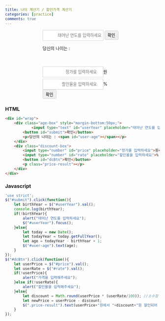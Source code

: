 ```yaml
---
title: 나이 계산기 / 할인가격 계산기
categories: [practice]
comments: true
---
```


<script src="/js/jquery-3.5.1.min.js"></script>
<style>
    *{
        margin: 0;
        padding: 0;
    }
    #wrap{
        width: 260px;
        margin: 0 auto;
    }
    input{
        border: 1px solid #ccc;
        height: 35px;
        padding: 0 5px;
        text-align: right;
        width: 76%;
    }
    button{
        width: 45px;
        height: 30px;
        border: 1px solid #ccc;
        border-radius: 5px;
    }
    #price{
        margin-bottom: 5px;
    }
</style>

<div id="wrap">
    <div class="age-box" style="margin-bottom:50px;">
            <input type="text" id="userYear" placeholder="태어난 연도를 입력하세요">
        <button id="submit">확인</button>
        <p>당신의 나이는 : <span id="user-age"></span></p>
    </div>
    <div class="discount-box">
        <input type="number" id="price" placeholder="정가를 입력하세요">원<br>
        <input type="number" id="rate" placeholder="할인율을 입력하세요">%
        <button id="dcBtn">확인</button>
        <p class="price-result"></p>
    </div>
</div>
<script>
    'use strict';
    $("#submit").click(function(){
        let birthYear = $("#userYear").val();
        console.log(birthYear);
        if(!birthYear){
            alert("태어난 연도를 입력하세요");
            $("#userYear").focus();
        }else{
            let today = new Date();
            let todayYear = today.getFullYear();
            let age = todayYear - birthYear + 1;
            $("#user-age").text(age);
        }
    });
    $("#dcBtn").click(function(){
        let userPrice = $("#price").val();
        let userRate = $("#rate").val();
        if(!userPrice){
            alert("가격을 입력해주세요");
        }else if(!userRate){
            alert("할인율을 입력해주세요");
        }else{
            let discount = Math.round(userPrice * (userRate/100)); //소수점 아래 반올림
            let newPrice = userPrice - discount;
            $(".price-result").text(userPrice+"원에서 "+discount+"원 할인되어 "+newPrice+"원입니다.");
        }
    });
</script>

### HTML
```html
<div id="wrap">
    <div class="age-box" style="margin-bottom:50px;">
            <input type="text" id="userYear" placeholder="태어난 연도를 입력하세요">
        <button id="submit">확인</button>
        <p>당신의 나이는 : <span id="user-age"></span></p>
    </div>
    <div class="discount-box">
        <input type="number" id="price" placeholder="정가를 입력하세요">원<br>
        <input type="number" id="rate" placeholder="할인율을 입력하세요">%
        <button id="dcBtn">확인</button>
        <p class="price-result"></p>
    </div>
</div>
```

### Javascript
```js
'use strict';
$("#submit").click(function(){
    let birthYear = $("#userYear").val();
    console.log(birthYear);
    if(!birthYear){
        alert("태어난 연도를 입력하세요");
        $("#userYear").focus();
    }else{
        let today = new Date();
        let todayYear = today.getFullYear();
        let age = todayYear - birthYear + 1;
        $("#user-age").text(age);
    }
});
$("#dcBtn").click(function(){
    let userPrice = $("#price").val();
    let userRate = $("#rate").val();
    if(!userPrice){
        alert("가격을 입력해주세요");
    }else if(!userRate){
        alert("할인율을 입력해주세요");
    }else{
        let discount = Math.round(userPrice * (userRate/100)); //소수점 아래 반올림
        let newPrice = userPrice - discount;
        $(".price-result").text(userPrice+"원에서 "+discount+"원 할인되어 "+newPrice+"원입니다.");
    }
});
```
